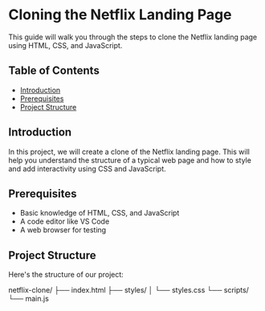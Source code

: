 # Cloning the Netflix Landing Page

This guide will walk you through the steps to clone the Netflix landing page using HTML, CSS, and JavaScript.

## Table of Contents

- [Introduction](#introduction)
- [Prerequisites](#prerequisites)
- [Project Structure](#project-structure)

## Introduction

In this project, we will create a clone of the Netflix landing page. This will help you understand the structure of a typical web page and how to style and add interactivity using CSS and JavaScript.

## Prerequisites

- Basic knowledge of HTML, CSS, and JavaScript
- A code editor like VS Code
- A web browser for testing

## Project Structure

Here's the structure of our project:

netflix-clone/
├── index.html
├── styles/
│ └── styles.css
└── scripts/
└── main.js
